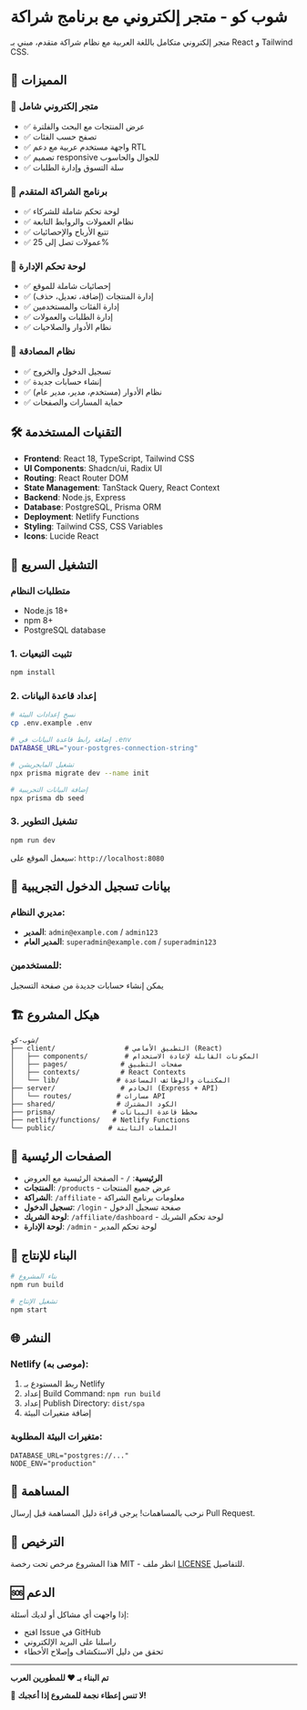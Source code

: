 # شوب كو - متجر إلكتروني مع برنامج شراكة

متجر إلكتروني متكامل باللغة العربية مع نظام شراكة متقدم، مبني بـ React و Tailwind CSS.

## 🌟 المميزات

### 🛒 متجر إلكتروني شامل

- ✅ عرض المنتجات مع البحث والفلترة
- ✅ تصفح حسب الفئات
- ✅ واجهة مستخدم عربية مع دعم RTL
- ✅ تصميم responsive للجوال والحاسوب
- ✅ سلة التسوق وإدارة الطلبات

### 🤝 برنامج الشراكة المتقدم

- ✅ لوحة تحكم شاملة للشركاء
- ✅ نظام العمولات والروابط التابعة
- ✅ تتبع الأرباح والإحصائيات
- ✅ عمولات تصل إلى 25%

### 👑 لوحة تحكم الإدارة

- ✅ إحصائيات شاملة للموقع
- ✅ إدارة المنتجات (إضافة، تعديل، حذف)
- ✅ إدارة الفئات والمستخدمين
- ✅ إدارة الطلبات والعمولات
- ✅ نظام الأدوار والصلاحيات

### 🔐 نظام المصادقة

- ✅ تسجيل الدخول والخروج
- ✅ إنشاء حسابات جديدة
- ✅ نظام الأدوار (مستخدم، مدير، مدير عام)
- ✅ حماية المسارات والصفحات

## 🛠️ التقنيات المستخدمة

- **Frontend**: React 18, TypeScript, Tailwind CSS
- **UI Components**: Shadcn/ui, Radix UI
- **Routing**: React Router DOM
- **State Management**: TanStack Query, React Context
- **Backend**: Node.js, Express
- **Database**: PostgreSQL, Prisma ORM
- **Deployment**: Netlify Functions
- **Styling**: Tailwind CSS, CSS Variables
- **Icons**: Lucide React

## 🚀 التشغيل السريع

### متطلبات النظام

- Node.js 18+
- npm 8+
- PostgreSQL database

### 1. تثبيت التبعيات

```bash
npm install
```

### 2. إعداد قاعدة البيانات

```bash
# نسخ إعدادات البيئة
cp .env.example .env

# إضافة رابط قاعدة البيانات في .env
DATABASE_URL="your-postgres-connection-string"

# تشغيل المايجريشن
npx prisma migrate dev --name init

# إضافة البيانات التجريبية
npx prisma db seed
```

### 3. تشغيل التطوير

```bash
npm run dev
```

سيعمل الموقع على: `http://localhost:8080`

## 📱 بيانات تسجيل الدخول التجريبية

### مديري النظام:

- **المدير**: `admin@example.com` / `admin123`
- **المدير العام**: `superadmin@example.com` / `superadmin123`

### للمستخدمين:

يمكن إنشاء حسابات جديدة من صفحة التسجيل

## 🏗️ هيكل المشروع

```
شوب-كو/
├── client/                 # التطبيق الأمامي (React)
│   ├── components/         # المكونات القابلة لإعادة الاستخدام
│   ├── pages/             # صفحات التطبيق
│   ├── contexts/          # React Contexts
│   └── lib/              # المكتبات والوظائف المساعدة
├── server/                # الخادم (Express + API)
│   └── routes/           # مسارات API
├── shared/               # الكود المشترك
├── prisma/              # مخطط قاعدة البيانات
├── netlify/functions/   # Netlify Functions
└── public/             # الملفات الثابتة
```

## 🎯 الصفحات الرئيسية

- **الرئيسية**: `/` - الصفحة الرئيسية مع العروض
- **المنتجات**: `/products` - عرض جميع المنتجات
- **الشراكة**: `/affiliate` - معلومات برنامج الشراكة
- **تسجيل الدخول**: `/login` - صفحة تسجيل الدخول
- **لوحة الشريك**: `/affiliate/dashboard` - لوحة تحكم الشريك
- **لوحة الإدارة**: `/admin` - لوحة تحكم المدير

## 🔧 البناء للإنتاج

```bash
# بناء المشروع
npm run build

# تشغيل الإنتاج
npm start
```

## 🌐 النشر

### Netlify (موصى به):

1. ربط المستودع بـ Netlify
2. إعداد Build Command: `npm run build`
3. إعداد Publish Directory: `dist/spa`
4. إضافة متغيرات البيئة

### متغيرات البيئة المطلوبة:

```env
DATABASE_URL="postgres://..."
NODE_ENV="production"
```

## 🤝 المساهمة

نرحب بالمساهمات! يرجى قراءة دليل المساهمة قبل إرسال Pull Request.

## 📄 الترخيص

هذا المشروع مرخص تحت رخصة MIT - انظر ملف [LICENSE](LICENSE) للتفاصيل.

## 🆘 الدعم

إذا واجهت أي مشاكل أو لديك أسئلة:

- افتح Issue في GitHub
- راسلنا على البريد الإلكتروني
- تحقق من دليل الاستكشاف وإصلاح الأخطاء

---

**تم البناء بـ ❤️ للمطورين العرب**

🌟 **لا تنس إعطاء نجمة للمشروع إذا أعجبك!**
